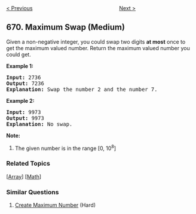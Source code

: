 <!--|This file generated by command(leetcode description); DO NOT EDIT.    |-->
<!--+----------------------------------------------------------------------+-->
<!--|@author    openset <openset.wang@gmail.com>                           |-->
<!--|@link      https://github.com/openset                                 |-->
<!--|@home      https://github.com/openset/leetcode                        |-->
<!--+----------------------------------------------------------------------+-->

[< Previous](https://github.com/openset/leetcode/tree/master/problems/trim-a-binary-search-tree "Trim a Binary Search Tree")
　　　　　　　　　　　　　　　　
[Next >](https://github.com/openset/leetcode/tree/master/problems/second-minimum-node-in-a-binary-tree "Second Minimum Node In a Binary Tree")

## 670. Maximum Swap (Medium)

<p>
Given a non-negative integer, you could swap two digits <b>at most</b> once to get the maximum valued number. Return the maximum valued number you could get.
</p>

<p><b>Example 1:</b><br />
<pre>
<b>Input:</b> 2736
<b>Output:</b> 7236
<b>Explanation:</b> Swap the number 2 and the number 7.
</pre>
</p>

<p><b>Example 2:</b><br />
<pre>
<b>Input:</b> 9973
<b>Output:</b> 9973
<b>Explanation:</b> No swap.
</pre>
</p>


<p><b>Note:</b><br>
<ol>
<li>The given number is in the range [0, 10<sup>8</sup>]</li>
</ol>
</p>

### Related Topics
  [[Array](https://github.com/openset/leetcode/tree/master/tag/array/README.md)]
  [[Math](https://github.com/openset/leetcode/tree/master/tag/math/README.md)]

### Similar Questions
  1. [Create Maximum Number](https://github.com/openset/leetcode/tree/master/problems/create-maximum-number) (Hard)
